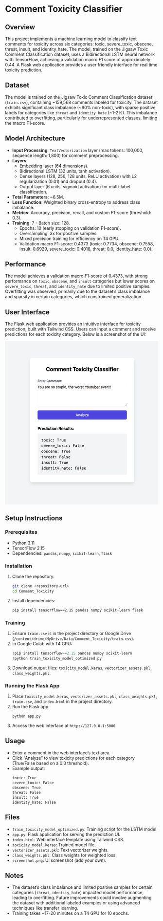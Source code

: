 # Comment Toxicity Classifier

## Overview
This project implements a machine learning model to classify text comments for toxicity across six categories: toxic, severe_toxic, obscene, threat, insult, and identity_hate. The model, trained on the Jigsaw Toxic Comment Classification dataset, uses a Bidirectional LSTM neural network with TensorFlow, achieving a validation macro F1 score of approximately 0.44. A Flask web application provides a user friendly interface for real time toxicity prediction.

## Dataset
The model is trained on the Jigsaw Toxic Comment Classification dataset (`train.csv`), containing ~159,568 comments labeled for toxicity. The dataset exhibits significant class imbalance (~90% non-toxic), with sparse positive labels for categories like `threat` and `identity_hate` (~1-2%). This imbalance contributed to overfitting, particularly for underrepresented classes, limiting the macro F1-score.

## Model Architecture
- **Input Processing**: `TextVectorization` layer (max tokens: 100,000, sequence length: 1,800) for comment preprocessing.
- **Layers**:
  - Embedding layer (64 dimensions).
  - Bidirectional LSTM (32 units, tanh activation).
  - Dense layers (128, 256, 128 units, ReLU activation) with L2 regularization (0.01) and dropout (0.4).
  - Output layer (6 units, sigmoid activation) for multi-label classification.
- **Total Parameters**: ~6.5M.
- **Loss Function**: Weighted binary cross-entropy to address class imbalance.
- **Metrics**: Accuracy, precision, recall, and custom F1-score (threshold: 0.3).
- **Training**:
7  - Batch size: 128.
  - Epochs: 10 (early stopping on validation F1-score).
  - Oversampling: 3x for positive samples.
  - Mixed precision training for efficiency on T4 GPU.
  - Validation macro F1-score: 0.4373 (toxic: 0.7734, obscene: 0.7558, insult: 0.6929, severe_toxic: 0.4018, threat: 0.0, identity_hate: 0.0).

## Performance
The model achieves a validation macro F1-score of 0.4373, with strong performance on `toxic`, `obscene`, and `insult` categories but lower scores on `severe_toxic`, `threat`, and `identity_hate` due to limited positive samples. Overfitting was observed, primarily due to the dataset’s class imbalance and sparsity in certain categories, which constrained generalization.

## User Interface
The Flask web application provides an intuitive interface for toxicity prediction, built with Tailwind CSS. Users can input a comment and receive predictions for each toxicity category. Below is a screenshot of the UI:

<p align="center">
  <img src="toxicity_detector.png" alt="App Preview" width="600" s">
</p>


## Setup Instructions
### Prerequisites
- Python 3.11
- TensorFlow 2.15
- Dependencies: `pandas`, `numpy`, `scikit-learn`, `flask`

### Installation
1. Clone the repository:
   ```bash
   git clone <repository-url>
   cd Comment_Toxicity
   ```
2. Install dependencies:
   ```bash
   pip install tensorflow==2.15 pandas numpy scikit-learn flask
   ```

### Training
1. Ensure `train.csv` is in the project directory or Google Drive (`/content/drive/MyDrive/Data/Comment_Toxicity/train.csv`).
2. In Google Colab with T4 GPU:
   ```python
   !pip install tensorflow==2.15 pandas numpy scikit-learn
   !python train_toxicity_model_optimized.py
   ```
3. Download output files: `toxicity_model.keras`, `vectorizer_assets.pkl`, `class_weights.pkl`.

### Running the Flask App
1. Place `toxicity_model.keras`, `vectorizer_assets.pkl`, `class_weights.pkl`, `train.csv`, and `index.html` in the project directory.
2. Run the Flask app:
   ```bash
   python app.py
   ```
3. Access the web interface at `http://127.0.0.1:5000`.

## Usage
- Enter a comment in the web interface’s text area.
- Click “Analyze” to view toxicity predictions for each category (True/False based on a 0.3 threshold).
- Example output:
  ```
  toxic: True
  severe_toxic: False
  obscene: True
  threat: False
  insult: True
  identity_hate: False
  ```

## Files
- `train_toxicity_model_optimized.py`: Training script for the LSTM model.
- `app.py`: Flask application for serving the prediction UI.
- `index.html`: Web interface template using Tailwind CSS.
- `toxicity_model.keras`: Trained model file.
- `vectorizer_assets.pkl`: Text vectorizer weights.
- `class_weights.pkl`: Class weights for weighted loss.
- `screenshot.png`: UI screenshot (add your own).

## Notes
- The dataset’s class imbalance and limited positive samples for certain categories (`threat`, `identity_hate`) impacted model performance, leading to overfitting. Future improvements could involve augmenting the dataset with additional labeled examples or using advanced techniques like transfer learning.
- Training takes ~17-20 minutes on a T4 GPU for 10 epochs.
